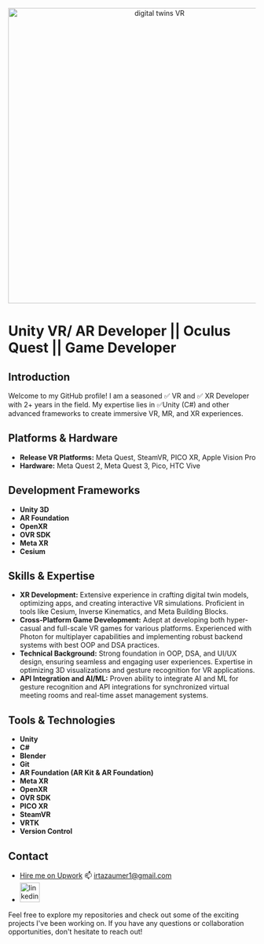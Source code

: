 <p align="center">
  <img src="https://github.com/user-attachments/assets/78a84957-f216-4dce-86a7-19c64aee3067" alt="digital twins VR" width="600">
</p>

# Unity VR/ AR Developer || Oculus Quest || Game Developer

## Introduction

Welcome to my GitHub profile! I am a seasoned ✅ VR and ✅ XR Developer with 2+ years in the field. My expertise lies in ✅Unity (C#) and other advanced frameworks to create immersive VR, MR, and XR experiences.

## Platforms & Hardware

- **Release VR Platforms:** Meta Quest, SteamVR, PICO XR, Apple Vision Pro
- **Hardware:** Meta Quest 2, Meta Quest 3, Pico, HTC Vive

## Development Frameworks

- **Unity 3D**
- **AR Foundation**
- **OpenXR**
- **OVR SDK**
- **Meta XR**
- **Cesium**

## Skills & Expertise

- **XR Development:** Extensive experience in crafting digital twin models, optimizing apps, and creating interactive VR simulations. Proficient in tools like Cesium, Inverse Kinematics, and Meta Building Blocks.
- **Cross-Platform Game Development:** Adept at developing both hyper-casual and full-scale VR games for various platforms. Experienced with Photon for multiplayer capabilities and implementing robust backend systems with best OOP and DSA practices.
- **Technical Background:** Strong foundation in OOP, DSA, and UI/UX design, ensuring seamless and engaging user experiences. Expertise in optimizing 3D visualizations and gesture recognition for VR applications.
- **API Integration and AI/ML:** Proven ability to integrate AI and ML for gesture recognition and API integrations for synchronized virtual meeting rooms and real-time asset management systems.

## Tools & Technologies

- **Unity**
- **C#**
- **Blender**
- **Git**
- **AR Foundation (AR Kit & AR Foundation)**
- **Meta XR**
- **OpenXR**
- **OVR SDK**
- **PICO XR**
- **SteamVR**
- **VRTK**
- **Version Control**

## Contact

- [Hire me on Upwork](https://www.upwork.com/freelancers/~0187dbb8242c4fb3d4)
📫 [irtazaumer1@gmail.com](mailto:irtazaumer1@gmail.com)
- [<img src='https://cdn.jsdelivr.net/npm/simple-icons@3.0.1/icons/linkedin.svg' alt='linkedin' height='40'>](https://www.linkedin.com/in/iamirtazaumer/)

Feel free to explore my repositories and check out some of the exciting projects I've been working on. If you have any questions or collaboration opportunities, don't hesitate to reach out!
